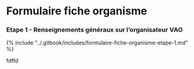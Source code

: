 # Formulaire fiche organisme

### Etape 1 - Renseignements généraux sur l’organisateur VAO

{% include "../.gitbook/includes/formulaire-fiche-organisme-etape-1.md" %}



fdffd



